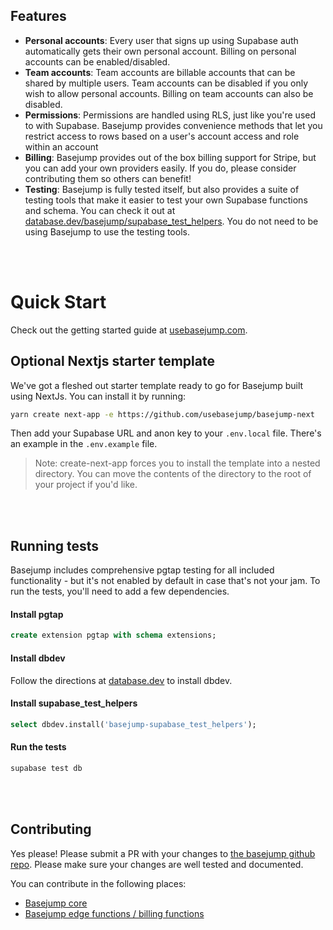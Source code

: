 ## Features

- **Personal accounts**: Every user that signs up using Supabase auth automatically gets their own personal account.
  Billing on personal accounts can be enabled/disabled.
- **Team accounts**: Team accounts are billable accounts that can be shared by multiple users. Team accounts can be
  disabled if you only wish to allow personal accounts. Billing on team accounts can also be disabled.
- **Permissions**: Permissions are handled using RLS, just like you're used to with Supabase. Basejump provides
  convenience methods that let you restrict access to rows based on a user's account access and role within an account
- **Billing**: Basejump provides out of the box billing support for Stripe, but you can add your own providers easily.
  If you do, please consider contributing them so others can benefit!
- **Testing**: Basejump is fully tested itself, but also provides a suite of testing tools that make it easier to test
  your own Supabase functions and schema. You can check it out
  at [database.dev/basejump/supabase_test_helpers](https://database.dev/basejump/supabase_test_helpers). You do not need
  to be using Basejump to use the testing tools.

<br/><br/>

# Quick Start

Check out the getting started guide at [usebasejump.com](https://usebasejump.com).
<br/>

## Optional Nextjs starter template

We've got a fleshed out starter template ready to go for Basejump built using NextJs. You can install it by running:

```bash
yarn create next-app -e https://github.com/usebasejump/basejump-next
```

Then add your Supabase URL and anon key to your `.env.local` file. There's an example in the `.env.example` file.

> Note: create-next-app forces you to install the template into a nested directory. You can move the contents of the directory to the root of your project if you'd like.

<br/><br/>

## Running tests

Basejump includes comprehensive pgtap testing for all included functionality - but it's not enabled by default in case that's not your jam. To run the tests, you'll need to add a few dependencies.

#### Install pgtap

```sql
create extension pgtap with schema extensions;
```

#### Install dbdev

Follow the directions at [database.dev](https://database.dev/supabase/dbdev) to install dbdev.

#### Install supabase_test_helpers

```sql
select dbdev.install('basejump-supabase_test_helpers');
```

#### Run the tests

```bash
supabase test db
```

<br/><br/>

## Contributing

Yes please! Please submit a PR with your changes to [the basejump github repo](https://github.com/usebasejump/basejump). Please make sure your changes are well tested and documented.

You can contribute in the following places:

- [Basejump core](https://github.com/usebasejump/basejump)
- [Basejump edge functions / billing functions](https://github.com/usebasejump/basejump-deno-packages)
